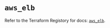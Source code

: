 # `aws_elb`

Refer to the Terraform Registory for docs: [`aws_elb`](https://registry.terraform.io/providers/hashicorp/aws/5.9.0/docs/resources/elb).
